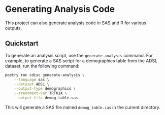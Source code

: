 # Generating Analysis Code

This project can also generate analysis code in SAS and R for various outputs.

## Quickstart

To generate an analysis script, use the `generate-analysis` command. For example, to generate a SAS script for a demographics table from the ADSL dataset, run the following command:

```bash
poetry run cdisc generate-analysis \
    --language sas \
    --dataset ADSL \
    --output-type demographics \
    --treatment-var TRT01A \
    --output-file demog_table.sas
```

This will generate a SAS file named `demog_table.sas` in the current directory.

